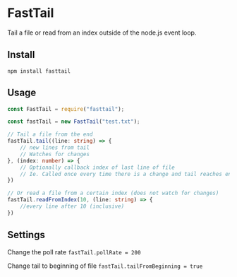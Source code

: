 # FastTail

Tail a file or read from an index outside of the node.js event loop.

## Install

`npm install fasttail`

## Usage

```typescript
const FastTail = require("fasttail");

const fastTail = new FastTail("test.txt");

// Tail a file from the end
fastTail.tail((line: string) => {
    // new lines from tail
    // Watches for changes
}, (index: number) => {
    // Optionally callback index of last line of file
    // Ie. Called once every time there is a change and tail reaches end of file (including first pass)
})

// Or read a file from a certain index (does not watch for changes)
fastTail.readFromIndex(10, (line: string) => {
    //every line after 10 (inclusive)
})
```

## Settings

Change the poll rate
`fastTail.pollRate = 200`

Change tail to beginning of file
`fastTail.tailFromBeginning = true`